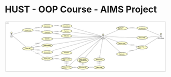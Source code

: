 # HUST - OOP Course - AIMS Project

![alt text](https://github.com/TinhNguyen3103/OOP.ICT/blob/master/Lab02/AIMS_Project.png?raw=true)

